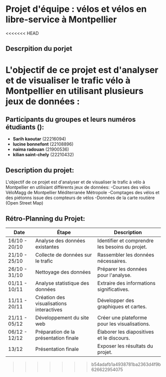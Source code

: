 # Projet d'équipe : vélos et vélos en libre-service à Montpellier
<<<<<<< HEAD

## Descrpition du porjet
L'objectif de ce projet est d'analyser et de visualiser le trafic vélo à Montpellier en utilisant plusieurs jeux de données :
=======
## Participants du groupes et leurs numéros étudiants ():

- **Sarih kaoutar** (22216094)
- **lucine bonnefont** (22108896)
- **naima radouan** (21900536)
- **kilian saint-chely** (22210432)

## Description du projet:
L'objectif de ce projet est d'analyser et de visualiser le trafic à vélo à Montpellier en utilisiant différents jeux de données:
-Courses des vélos VéloMagg de Montpellier Méditerranée Métropole
-Comptages des vélos et des piétonns issue des compteurs de vélos
-Données de la carte routière (Open Street Map)

## Rétro-Planning du Projet:
| Date       |      Étape                                        | Description                                    |
|------------|----------------------------------------------|------------------------------------------------  |
| 16/10 - 20/10 | Analyse des données existantes              | Identifier et comprendre les besoins du projet.|
| 21/10 - 25/10 | Collecte de données sur le trafic           | Rassembler les données nécessaires.             |
| 26/10 - 31/10 | Nettoyage des données                       | Préparer les données pour l'analyse.           |
| 01/11 - 10/11 | Analyse statistique des données             | Extraire des informations significatives.      |
| 11/11 - 20/11 | Création des visualisations interactives    | Développer des graphiques et cartes.           |
| 21/11 - 05/12 | Développement du site web                   | Créer une plateforme pour les visualisations.   |
| 06/12 - 12/12| Préparation de la présentation finale       | Élaborer les diapositives et le discours.      |
| 13/12       | Présentation finale                          | Exposer les résultats du projet.               |



                                 
>>>>>>> b54adafb1a4938781ba2363d4f9b626622954075


